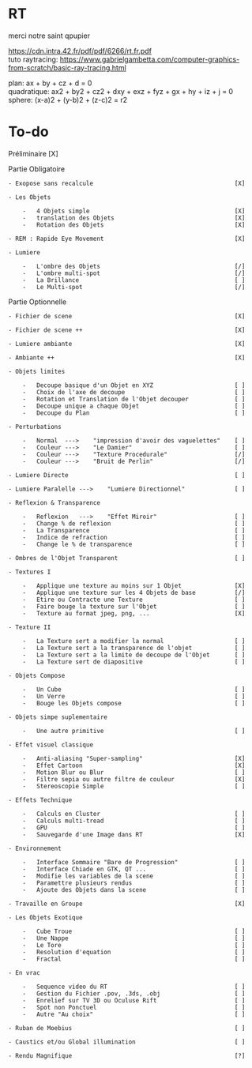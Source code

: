 # RT
merci notre saint qpupier

https://cdn.intra.42.fr/pdf/pdf/6266/rt.fr.pdf <br>
tuto raytracing: https://www.gabrielgambetta.com/computer-graphics-from-scratch/basic-ray-tracing.html <br>

plan: ax + by + cz + d = 0 <br>
quadratique: ax2 + by2 + cz2 + dxy + exz + fyz + gx + hy + iz + j = 0 <br>
sphere: (x-a)2 + (y-b)2 + (z-c)2 = r2 <br>


# To-do

Préliminaire														[X]

Partie Obligatoire

	- Exopose sans recalcule										[X]

	- Les Objets

		-	4 Objets simple											[X]
		-	translation des Objets									[X]
		-	Rotation des Objets										[X]

	- REM : Rapide Eye Movement										[X]

	- Lumiere

		-	L'ombre des Objets										[/]
		-	L'ombre multi-spot										[/]
		-	La Brillance											[ ]
		-	Le Multi-spot											[/]

Partie Optionnelle

	- Fichier de scene												[X]

	- Fichier de scene ++											[X]

	- Lumiere ambiante												[X]

	- Ambiante ++													[X]

	- Objets limites

		-	Decoupe basique d'un Objet en XYZ						[ ]
		-	Choix de l'axe de decoupe								[ ]
		-	Rotation et Translation de l'Objet decouper				[ ]
		-	Decoupe unique a chaque Objet							[ ]
		-	Decoupe du Plan											[ ]

	- Perturbations

		-	Normal	--->	"impression d'avoir des vaguelettes"	[ ]
		-	Couleur	--->	"Le Damier"								[ ]
		-	Couleur	--->	"Texture Procedurale"					[/]
		-	Couleur	--->	"Bruit de Perlin"						[/]

	- Lumiere Directe												[ ]

	- Lumiere Paralelle --->	"Lumiere Directionnel"				[ ]

	- Reflexion & Transparence

		-	Reflexion	--->	"Effet Miroir"						[ ]
		-	Change % de reflexion									[ ]
		-	La Transparence											[ ]
		-	Indice de refraction									[ ]
		-	Change le % de transparence								[ ]

	- Ombres de l'Objet Transparent									[ ]

	- Textures I

		-	Applique une texture au moins sur 1 Objet				[X]
		-	Applique une texture sur les 4 Objets de base			[/]
		-	Etire ou Contracte une Texture							[ ]
		-	Faire bouge la texture sur l'Objet						[ ]
		-	Texture au format jpeg, png, ...						[X]

	- Texture II

		-	La Texture sert a modifier la normal					[ ]
		-	La Texture sert a la transparence de l'objet			[ ]
		-	La Texture sert a la limite de decoupe de l'Objet		[ ]
		-	La Texture sert de diapositive							[ ]

	- Objets Compose

		-	Un Cube													[ ]
		-	Un Verre												[ ]
		-	Bouge les Objets compose								[ ]

	- Objets simpe suplementaire

		-	Une autre primitive										[ ]

	- Effet visuel classique

		-	Anti-aliasing "Super-sampling"							[X]
		-	Effet Cartoon											[X]
		-	Motion Blur ou Blur										[ ]
		-	Filtre sepia ou autre filtre de couleur					[X]
		-	Stereoscopie Simple										[ ]

	- Effets Technique

		-	Calculs en Cluster										[ ]
		-	Calculs multi-tread										[ ]
		-	GPU														[ ]
		-	Sauvegarde d'une Image dans RT							[X]

	- Environnement

		-	Interface Sommaire "Bare de Progression"				[ ]
		-	Interface Chiade en GTK, QT ...							[ ]
		-	Modifie les variables de la scene						[ ]
		-	Paramettre plusieurs rendus								[ ]
		-	Ajoute des Objets dans la scene							[ ]

	- Travaille en Groupe											[X]

	- Les Objets Exotique

		-	Cube Troue												[ ]
		-	Une Nappe												[ ]
		-	Le Tore													[ ]
		-	Resolution d'equation									[ ]
		-	Fractal													[ ]

	- En vrac

		-	Sequence video du RT									[ ]
		-	Gestion du Fichier .pov, .3ds, .obj						[ ]
		-	Enrelief sur TV 3D ou Oculuse Rift						[ ]
		-	Spot non Ponctuel										[ ]
		-	Autre "Au choix"										[ ]

	- Ruban de Moebius												[ ]

	- Caustics et/ou Global illumination							[ ]

	- Rendu Magnifique												[?]
